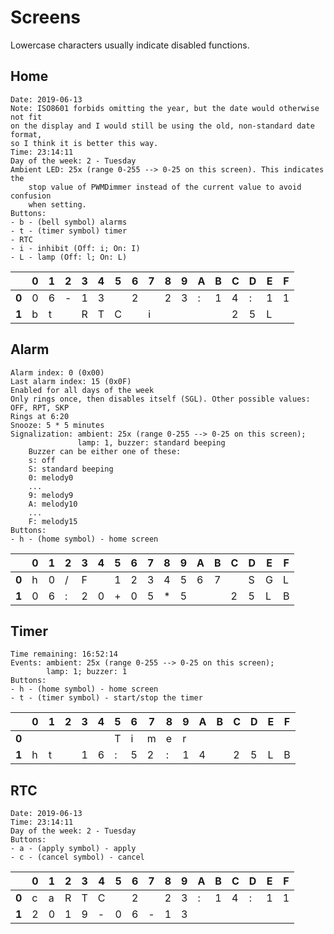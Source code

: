 # Screens
Lowercase characters usually indicate disabled functions.

## Home
```
Date: 2019-06-13
Note: ISO8601 forbids omitting the year, but the date would otherwise not fit
on the display and I would still be using the old, non-standard date format,
so I think it is better this way.
Time: 23:14:11
Day of the week: 2 - Tuesday
Ambient LED: 25x (range 0-255 --> 0-25 on this screen). This indicates the
    stop value of PWMDimmer instead of the current value to avoid confusion
    when setting.
Buttons:
- b - (bell symbol) alarms
- t - (timer symbol) timer
- RTC
- i - inhibit (Off: i; On: I)
- L - lamp (Off: l; On: L)
```

|     |0|1|2|3|4|5|6|7|8|9|A|B|C|D|E|F|
|-----|-|-|-|-|-|-|-|-|-|-|-|-|-|-|-|-|
|__0__|0|6|-|1|3| |2| |2|3|:|1|4|:|1|1|
|__1__|b|t| |R|T|C| |i| | | | |2|5|L| |


## Alarm
```
Alarm index: 0 (0x00)
Last alarm index: 15 (0x0F)
Enabled for all days of the week
Only rings once, then disables itself (SGL). Other possible values: OFF, RPT, SKP
Rings at 6:20
Snooze: 5 * 5 minutes
Signalization: ambient: 25x (range 0-255 --> 0-25 on this screen);
               lamp: 1, buzzer: standard beeping
    Buzzer can be either one of these:
    s: off
    S: standard beeping
    0: melody0
    ...
    9: melody9
    A: melody10
    ...
    F: melody15
Buttons:
- h - (home symbol) - home screen
```

|     |0|1|2|3|4|5|6|7|8|9|A|B|C|D|E|F|
|-----|-|-|-|-|-|-|-|-|-|-|-|-|-|-|-|-|
|__0__|h|0|/|F| |1|2|3|4|5|6|7| |S|G|L|
|__1__|0|6|:|2|0|+|0|5|*|5| | |2|5|L|B|


## Timer
```
Time remaining: 16:52:14
Events: ambient: 25x (range 0-255 --> 0-25 on this screen);
        lamp: 1; buzzer: 1
Buttons:
- h - (home symbol) - home screen
- t - (timer symbol) - start/stop the timer
```

|     |0|1|2|3|4|5|6|7|8|9|A|B|C|D|E|F|
|-----|-|-|-|-|-|-|-|-|-|-|-|-|-|-|-|-|
|__0__| | | | | |T|i|m|e|r| | | | | | |
|__1__|h|t| |1|6|:|5|2|:|1|4| |2|5|L|B|



## RTC
```
Date: 2019-06-13
Time: 23:14:11
Day of the week: 2 - Tuesday
Buttons:
- a - (apply symbol) - apply
- c - (cancel symbol) - cancel
```
|     |0|1|2|3|4|5|6|7|8|9|A|B|C|D|E|F|
|-----|-|-|-|-|-|-|-|-|-|-|-|-|-|-|-|-|
|__0__|c|a|R|T|C| |2| |2|3|:|1|4|:|1|1|
|__1__|2|0|1|9|-|0|6|-|1|3| | | | | | |

